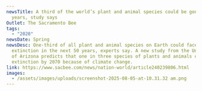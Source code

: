 ```yaml
---
newsTitle: A third of the world’s plant and animal species could be gone in 50
  years, study says
Outlet: The Sacramento Bee
tags:
  - "2020"
newsDate: Spring
newsDesc: One-third of all plant and animal species on Earth could face
  extinction in the next 50 years, experts say. A new study from the University
  of Arizona predicts that one in three species of plants and animals could face
  extinction by 2070 because of climate change.
link: https://www.sacbee.com/news/nation-world/article240239806.html
images:
  - /assets/images/uploads/screenshot-2025-08-05-at-10.31.32 am.png
---
```

